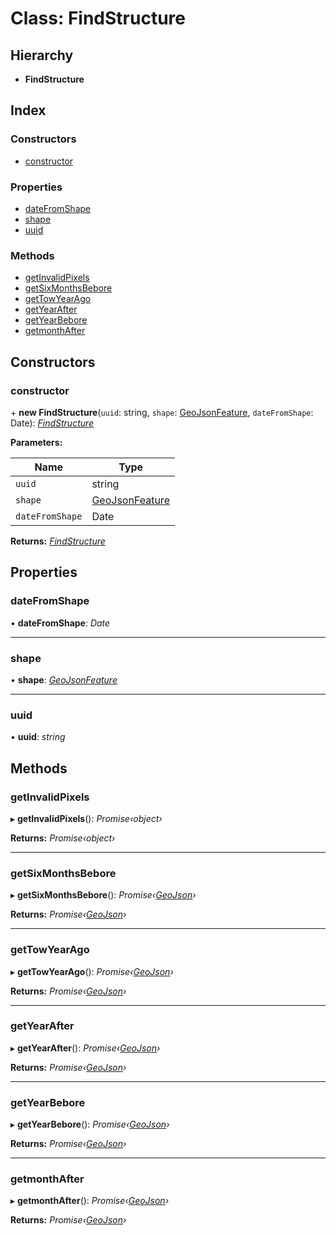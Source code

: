
# Class: FindStructure

## Hierarchy

* **FindStructure**

## Index

### Constructors

* [constructor](_findstructure_.findstructure.md#constructor)

### Properties

* [dateFromShape](_findstructure_.findstructure.md#datefromshape)
* [shape](_findstructure_.findstructure.md#shape)
* [uuid](_findstructure_.findstructure.md#uuid)

### Methods

* [getInvalidPixels](_findstructure_.findstructure.md#getinvalidpixels)
* [getSixMonthsBebore](_findstructure_.findstructure.md#getsixmonthsbebore)
* [getTowYearAgo](_findstructure_.findstructure.md#gettowyearago)
* [getYearAfter](_findstructure_.findstructure.md#getyearafter)
* [getYearBebore](_findstructure_.findstructure.md#getyearbebore)
* [getmonthAfter](_findstructure_.findstructure.md#getmonthafter)

## Constructors

###  constructor

\+ **new FindStructure**(`uuid`: string, `shape`: [GeoJsonFeature](../interfaces/_interfaces_.geojsonfeature.md), `dateFromShape`: Date): *[FindStructure](_findstructure_.findstructure.md)*

**Parameters:**

Name | Type |
------ | ------ |
`uuid` | string |
`shape` | [GeoJsonFeature](../interfaces/_interfaces_.geojsonfeature.md) |
`dateFromShape` | Date |

**Returns:** *[FindStructure](_findstructure_.findstructure.md)*

## Properties

###  dateFromShape

• **dateFromShape**: *Date*

___

###  shape

• **shape**: *[GeoJsonFeature](../interfaces/_interfaces_.geojsonfeature.md)*

___

###  uuid

• **uuid**: *string*

## Methods

###  getInvalidPixels

▸ **getInvalidPixels**(): *Promise‹object›*

**Returns:** *Promise‹object›*

___

###  getSixMonthsBebore

▸ **getSixMonthsBebore**(): *Promise‹[GeoJson](../interfaces/_interfaces_.geojson.md)›*

**Returns:** *Promise‹[GeoJson](../interfaces/_interfaces_.geojson.md)›*

___

###  getTowYearAgo

▸ **getTowYearAgo**(): *Promise‹[GeoJson](../interfaces/_interfaces_.geojson.md)›*

**Returns:** *Promise‹[GeoJson](../interfaces/_interfaces_.geojson.md)›*

___

###  getYearAfter

▸ **getYearAfter**(): *Promise‹[GeoJson](../interfaces/_interfaces_.geojson.md)›*

**Returns:** *Promise‹[GeoJson](../interfaces/_interfaces_.geojson.md)›*

___

###  getYearBebore

▸ **getYearBebore**(): *Promise‹[GeoJson](../interfaces/_interfaces_.geojson.md)›*

**Returns:** *Promise‹[GeoJson](../interfaces/_interfaces_.geojson.md)›*

___

###  getmonthAfter

▸ **getmonthAfter**(): *Promise‹[GeoJson](../interfaces/_interfaces_.geojson.md)›*

**Returns:** *Promise‹[GeoJson](../interfaces/_interfaces_.geojson.md)›*
